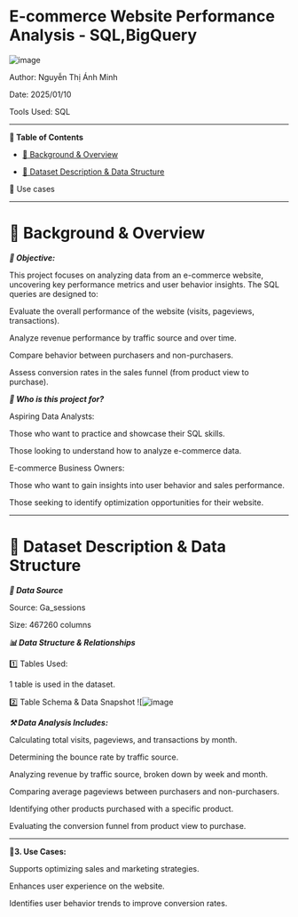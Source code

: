 # E-commerce  Website Performance Analysis - SQL,BigQuery

![image](https://github.com/user-attachments/assets/93bd330a-0a29-49db-8546-131cf26f59cc)


Author: Nguyễn Thị Ánh Minh 

Date:  2025/01/10

Tools Used: SQL

***

**📑 Table of Contents**

- [📌 Background & Overview](#background--overview)

- [📂 Dataset Description & Data Structure](#dataset-description--data-structure)

🔎 Use cases 


***
# 📌 Background & Overview 

***📖 Objective:***

This project focuses on analyzing data from an e-commerce website, uncovering key performance metrics and user behavior insights. The SQL queries are designed to:

Evaluate the overall performance of the website (visits, pageviews, transactions).

Analyze revenue performance by traffic source and over time.

Compare behavior between purchasers and non-purchasers.

Assess conversion rates in the sales funnel (from product view to purchase).

***👤 Who is this project for?***

Aspiring Data Analysts:

Those who want to practice and showcase their SQL skills.

Those looking to understand how to analyze e-commerce data.


E-commerce Business Owners:

Those who want to gain insights into user behavior and sales performance.

Those seeking to identify optimization opportunities for their website.

***

# 📂 Dataset Description & Data Structure

***📌 Data Source***

Source: Ga_sessions

Size: 467260 columns 


***📊 Data Structure & Relationships***

1️⃣ Tables Used:

1 table is used in the dataset.


2️⃣ Table Schema & Data Snapshot
![![image](https://github.com/user-attachments/assets/de10cc7b-359b-4d47-9d88-c704d845b868)


***⚒️ Data Analysis Includes:***

Calculating total visits, pageviews, and transactions by month.


Determining the bounce rate by traffic source.


Analyzing revenue by traffic source, broken down by week and month.


Comparing average pageviews between purchasers and non-purchasers.


Identifying other products purchased with a specific product.


Evaluating the conversion funnel from product view to purchase.

***
**🔎3. Use Cases:**

Supports optimizing sales and marketing strategies.


Enhances user experience on the website.


Identifies user behavior trends to improve conversion rates.

